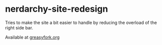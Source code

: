 # nerdarchy-site-redesign
Tries to make the site a bit easier to handle by reducing the overload of the right side bar.

Available at [greasyfork.org](https://greasyfork.org/en/scripts/27537-nerarchy-site-redesign)
